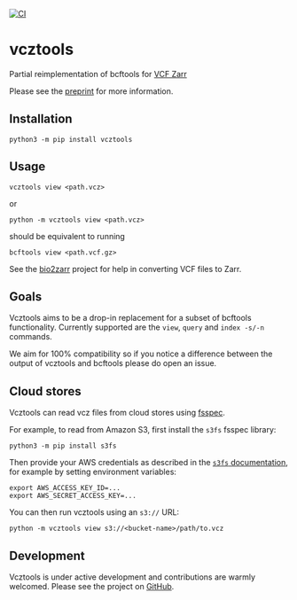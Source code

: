 [![CI](https://github.com/sgkit-dev/vcztools/actions/workflows/ci.yml/badge.svg?branch=main)](https://github.com/sgkit-dev/vcztools/actions/workflows/ci.yml)

# vcztools
Partial reimplementation of bcftools for [VCF Zarr](https://github.com/sgkit-dev/vcf-zarr-spec/)

Please see the [preprint](https://www.biorxiv.org/content/10.1101/2024.06.11.598241) for more information.


## Installation

```
python3 -m pip install vcztools
```

## Usage

```
vcztools view <path.vcz>
```
or 
```
python -m vcztools view <path.vcz>
```
should be equivalent to running 
```
bcftools view <path.vcf.gz>
```

See the [bio2zarr](https://sgkit-dev.github.io/bio2zarr/) project for help in 
converting VCF files to Zarr.

## Goals

Vcztools aims to be a drop-in replacement for a subset of bcftools functionality.
Currently supported are the ``view``, ``query`` and ``index -s/-n`` commands.

We aim for 100% compatibility so if you notice a difference between the output of 
vcztools and bcftools please do open an issue.

## Cloud stores

Vcztools can read vcz files from cloud stores using [fsspec](https://filesystem-spec.readthedocs.io/en/latest/).

For example, to read from Amazon S3, first install the `s3fs` fsspec library:

```
python3 -m pip install s3fs
```

Then provide your AWS credentials as described in the [`s3fs` documentation](https://s3fs.readthedocs.io/en/latest/#credentials), for example by setting environment variables:

```
export AWS_ACCESS_KEY_ID=...
export AWS_SECRET_ACCESS_KEY=...
```

You can then run vcztools using an `s3://` URL:

```
python -m vcztools view s3://<bucket-name>/path/to.vcz
```

## Development

Vcztools is under active development and contributions are warmly welcomed. Please 
see the project on [GitHub](https://github.com/sgkit-dev/vcztools).

